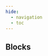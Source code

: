 ```yaml
---
hide:
  - navigation
  - toc
---
```

<script src="https://cdnjs.cloudflare.com/ajax/libs/dompurify/3.0.8/purify.min.js"></script>
<link rel="stylesheet" href="/styles/workflows.css">
<script src="/javascript/workflows.js"></script>
<section class="mdx-container portfolio-section">
  <div class="md-grid md-typeset">
    <div class="text-center">
      <h1>Blocks</h1>
    </div>
    <div class="custom-grid">
<!--- AUTOGENERATED_BLOCKS_LIST -->
<p class="card block-card" data-url="timeinzone" data-name="Time in zone" data-desc="Track duration of time spent by objects in zone" data-labels="ANALYTICS, APACHE-2.0" data-author="dummy"></p>
<p class="card block-card" data-url="bounding_rectangle" data-name="Bounding Rectangle" data-desc="Find minimal bounding rectangle surrounding detection contour" data-labels="TRANSFORMATION, APACHE-2.0" data-author="dummy"></p>
<p class="card block-card" data-url="segment_anything2_model" data-name="Segment Anything 2 Model" data-desc="Convert bounding boxes to polygons, or run SAM2 on an entire image to generate a mask." data-labels="MODEL, APACHE-2.0" data-author="dummy"></p>
<p class="card block-card" data-url="detections_consensus" data-name="Detections Consensus" data-desc="Combine predictions from multiple detections models to make a decision about object presence." data-labels="FUSION, APACHE-2.0" data-author="dummy"></p>
<p class="card block-card" data-url="clip_comparison" data-name="Clip Comparison" data-desc="Compare CLIP image and text embeddings." data-labels="MODEL, APACHE-2.0" data-author="dummy"></p>
<p class="card block-card" data-url="lmm" data-name="LMM" data-desc="Run a large multimodal model such as ChatGPT-4v or CogVLM." data-labels="MODEL, APACHE-2.0" data-author="dummy"></p>
<p class="card block-card" data-url="lmm_for_classification" data-name="LMM For Classification" data-desc="Run a large multimodal model such as ChatGPT-4v or CogVLM for classification." data-labels="MODEL, APACHE-2.0" data-author="dummy"></p>
<p class="card block-card" data-url="open_ai" data-name="OpenAI" data-desc="Run OpenAI's GPT-4 with Vision" data-labels="MODEL, APACHE-2.0" data-author="dummy"></p>
<p class="card block-card" data-url="cog_vlm" data-name="CogVLM" data-desc="Run a self-hosted vision language model" data-labels="MODEL, APACHE-2.0" data-author="dummy"></p>
<p class="card block-card" data-url="ocr_model" data-name="OCR Model" data-desc="Extract text from an image using optical character recognition." data-labels="MODEL, APACHE-2.0" data-author="dummy"></p>
<p class="card block-card" data-url="yolo_world_model" data-name="YOLO-World Model" data-desc="Run a zero-shot object detection model." data-labels="MODEL, APACHE-2.0" data-author="dummy"></p>
<p class="card block-card" data-url="instance_segmentation_model" data-name="Instance Segmentation Model" data-desc="Predict the shape, size, and location of objects." data-labels="MODEL, APACHE-2.0" data-author="dummy"></p>
<p class="card block-card" data-url="keypoint_detection_model" data-name="Keypoint Detection Model" data-desc="Predict skeletons on objects." data-labels="MODEL, APACHE-2.0" data-author="dummy"></p>
<p class="card block-card" data-url="single_label_classification_model" data-name="Single-Label Classification Model" data-desc="Apply a single tag to an image." data-labels="MODEL, APACHE-2.0" data-author="dummy"></p>
<p class="card block-card" data-url="multi_label_classification_model" data-name="Multi-Label Classification Model" data-desc="Apply multiple tags to an image." data-labels="MODEL, APACHE-2.0" data-author="dummy"></p>
<p class="card block-card" data-url="object_detection_model" data-name="Object Detection Model" data-desc="Predict the location of objects with bounding boxes." data-labels="MODEL, APACHE-2.0" data-author="dummy"></p>
<p class="card block-card" data-url="barcode_detection" data-name="Barcode Detection" data-desc="Detect and read barcodes in an image." data-labels="MODEL, APACHE-2.0" data-author="dummy"></p>
<p class="card block-card" data-url="qr_code_detection" data-name="QR Code Detection" data-desc="Detect and read QR codes in an image." data-labels="MODEL, APACHE-2.0" data-author="dummy"></p>
<p class="card block-card" data-url="absolute_static_crop" data-name="Absolute Static Crop" data-desc="Crop an image using fixed pixel coordinates." data-labels="TRANSFORMATION, APACHE-2.0" data-author="dummy"></p>
<p class="card block-card" data-url="dynamic_crop" data-name="Dynamic Crop" data-desc="Crop an image using bounding boxes from a detection model." data-labels="TRANSFORMATION, APACHE-2.0" data-author="dummy"></p>
<p class="card block-card" data-url="detections_filter" data-name="Detections Filter" data-desc="Conditionally filter out model predictions." data-labels="TRANSFORMATION, APACHE-2.0" data-author="dummy"></p>
<p class="card block-card" data-url="detection_offset" data-name="Detection Offset" data-desc="Apply a padding around the width and height of detections." data-labels="TRANSFORMATION, APACHE-2.0" data-author="dummy"></p>
<p class="card block-card" data-url="byte_tracker" data-name="Byte Tracker" data-desc="Track and update object positions across video frames using ByteTrack." data-labels="TRANSFORMATION, APACHE-2.0" data-author="dummy"></p>
<p class="card block-card" data-url="relative_static_crop" data-name="Relative Static Crop" data-desc="Crop an image proportional (%) to its dimensions." data-labels="TRANSFORMATION, APACHE-2.0" data-author="dummy"></p>
<p class="card block-card" data-url="detections_transformation" data-name="Detections Transformation" data-desc="Apply transformations on detected bounding boxes." data-labels="TRANSFORMATION, APACHE-2.0" data-author="dummy"></p>
<p class="card block-card" data-url="roboflow_dataset_upload" data-name="Roboflow Dataset Upload" data-desc="Save images and predictions in your Roboflow Dataset" data-labels="SINK, APACHE-2.0" data-author="dummy"></p>
<p class="card block-card" data-url="continue_if" data-name="Continue If" data-desc="Conditionally stop execution of a branch." data-labels="FLOW_CONTROL, APACHE-2.0" data-author="dummy"></p>
<p class="card block-card" data-url="rate_limiter" data-name="Rate Limiter" data-desc="Limits the rate at which a branch of the Workflow will fire." data-labels="FLOW_CONTROL, APACHE-2.0" data-author="dummy"></p>
<p class="card block-card" data-url="perspective_correction" data-name="Perspective Correction" data-desc="Correct coordinates of detections from plane defined by given polygon to straight rectangular plane of given width and height" data-labels="TRANSFORMATION, APACHE-2.0" data-author="dummy"></p>
<p class="card block-card" data-url="dynamic_zone" data-name="Dynamic Zone" data-desc="Simplify polygons so they are geometrically convex and simplify them to contain only requested amount of vertices" data-labels="TRANSFORMATION, APACHE-2.0" data-author="dummy"></p>
<p class="card block-card" data-url="size_measurement" data-name="Size Measurement" data-desc="Measure the dimensions of objects in relation to a reference object." data-labels="TRANSFORMATION, APACHE-2.0" data-author="dummy"></p>
<p class="card block-card" data-url="detections_classes_replacement" data-name="Detections Classes Replacement" data-desc="Replaces classes of detections with classes predicted by a chained classification model" data-labels="FUSION, APACHE-2.0" data-author="dummy"></p>
<p class="card block-card" data-url="expression" data-name="Expression" data-desc="Creates specific output based on defined input variables and configured rules." data-labels="FORMATTER, APACHE-2.0" data-author="dummy"></p>
<p class="card block-card" data-url="property_definition" data-name="Property Definition" data-desc="Define a variable from model predictions, such as the class names, confidences, or number of detections." data-labels="FORMATTER, APACHE-2.0" data-author="dummy"></p>
<p class="card block-card" data-url="dimension_collapse" data-name="Dimension Collapse" data-desc="Collapses dimensionality level by aggregation of nested data into list" data-labels="FUSION, APACHE-2.0" data-author="dummy"></p>
<p class="card block-card" data-url="first_non_empty_or_default" data-name="First Non Empty Or Default" data-desc="Takes first non-empty data element or default" data-labels="FORMATTER, APACHE-2.0" data-author="dummy"></p>
<p class="card block-card" data-url="background_color_visualization" data-name="Background Color Visualization" data-desc="Paints a mask over all areas outside of detected regions in an image." data-labels="VISUALIZATION, APACHE-2.0" data-author="dummy"></p>
<p class="card block-card" data-url="blur_visualization" data-name="Blur Visualization" data-desc="Blurs detected objects in an image." data-labels="VISUALIZATION, APACHE-2.0" data-author="dummy"></p>
<p class="card block-card" data-url="bounding_box_visualization" data-name="Bounding Box Visualization" data-desc="Draws a box around detected objects in an image." data-labels="VISUALIZATION, APACHE-2.0" data-author="dummy"></p>
<p class="card block-card" data-url="circle_visualization" data-name="Circle Visualization" data-desc="Draws a circle around detected objects in an image." data-labels="VISUALIZATION, APACHE-2.0" data-author="dummy"></p>
<p class="card block-card" data-url="color_visualization" data-name="Color Visualization" data-desc="Paints a solid color on detected objects in an image." data-labels="VISUALIZATION, APACHE-2.0" data-author="dummy"></p>
<p class="card block-card" data-url="corner_visualization" data-name="Corner Visualization" data-desc="Draws the corners of detected objects in an image." data-labels="VISUALIZATION, APACHE-2.0" data-author="dummy"></p>
<p class="card block-card" data-url="crop_visualization" data-name="Crop Visualization" data-desc="Draws scaled up crops of detections on the scene." data-labels="VISUALIZATION, APACHE-2.0" data-author="dummy"></p>
<p class="card block-card" data-url="dot_visualization" data-name="Dot Visualization" data-desc="Draws dots on an image at specific coordinates based on provided detections." data-labels="VISUALIZATION, APACHE-2.0" data-author="dummy"></p>
<p class="card block-card" data-url="ellipse_visualization" data-name="Ellipse Visualization" data-desc="Draws ellipses that highlight detected objects in an image." data-labels="VISUALIZATION, APACHE-2.0" data-author="dummy"></p>
<p class="card block-card" data-url="halo_visualization" data-name="Halo Visualization" data-desc="Paints a halo around detected objects in an image." data-labels="VISUALIZATION, APACHE-2.0" data-author="dummy"></p>
<p class="card block-card" data-url="label_visualization" data-name="Label Visualization" data-desc="Draws labels on an image at specific coordinates based on provided detections." data-labels="VISUALIZATION, APACHE-2.0" data-author="dummy"></p>
<p class="card block-card" data-url="mask_visualization" data-name="Mask Visualization" data-desc="Paints a mask over detected objects in an image." data-labels="VISUALIZATION, APACHE-2.0" data-author="dummy"></p>
<p class="card block-card" data-url="pixelate_visualization" data-name="Pixelate Visualization" data-desc="Pixelates detected objects in an image." data-labels="VISUALIZATION, APACHE-2.0" data-author="dummy"></p>
<p class="card block-card" data-url="polygon_visualization" data-name="Polygon Visualization" data-desc="Draws a polygon around detected objects in an image." data-labels="VISUALIZATION, APACHE-2.0" data-author="dummy"></p>
<p class="card block-card" data-url="line_counter_visualization" data-name="Line Counter Visualization" data-desc="Paints a mask over line zone in an image." data-labels="VISUALIZATION, APACHE-2.0" data-author="dummy"></p>
<p class="card block-card" data-url="model_comparison_visualization" data-name="Model Comparison Visualization" data-desc="Visualizes the difference between two models' detections." data-labels="VISUALIZATION, APACHE-2.0" data-author="dummy"></p>
<p class="card block-card" data-url="triangle_visualization" data-name="Triangle Visualization" data-desc="Draws triangle markers on an image at specific coordinates based on provided detections." data-labels="VISUALIZATION, APACHE-2.0" data-author="dummy"></p>
<p class="card block-card" data-url="roboflow_custom_metadata" data-name="Roboflow Custom Metadata" data-desc="Add custom metadata to Roboflow Model Monitoring dashboard" data-labels="SINK, APACHE-2.0" data-author="dummy"></p>
<p class="card block-card" data-url="detections_stitch" data-name="Detections Stitch" data-desc="Merges detections made against multiple pieces of input image into single detection." data-labels="FUSION, APACHE-2.0" data-author="dummy"></p>
<p class="card block-card" data-url="image_slicer" data-name="Image Slicer" data-desc="Splits input image into series of smaller images to perform accurate prediction." data-labels="TRANSFORMATION, APACHE-2.0" data-author="dummy"></p>
<p class="card block-card" data-url="dominant_color" data-name="Dominant Color" data-desc="Get the dominant color of an image in RGB format." data-labels="CLASSICAL_COMPUTER_VISION, APACHE-2.0" data-author="dummy"></p>
<p class="card block-card" data-url="pixel_color_count" data-name="Pixel Color Count" data-desc="Count the number of pixels that match a specific color within a given tolerance." data-labels="CLASSICAL_COMPUTER_VISION, APACHE-2.0" data-author="dummy"></p>
<p class="card block-card" data-url="sift_comparison" data-name="SIFT Comparison" data-desc="Compare SIFT descriptors from multiple images." data-labels="CLASSICAL_COMPUTER_VISION, APACHE-2.0" data-author="dummy"></p>
<p class="card block-card" data-url="sift" data-name="SIFT" data-desc="Apply SIFT to an image." data-labels="CLASSICAL_COMPUTER_VISION, APACHE-2.0" data-author="dummy"></p>
<p class="card block-card" data-url="template_matching" data-name="Template Matching" data-desc="Looks for instances of template in specific image" data-labels="CLASSICAL_COMPUTER_VISION, APACHE-2.0" data-author="dummy"></p>
<p class="card block-card" data-url="image_blur" data-name="Image Blur" data-desc="Apply a blur to an image." data-labels="CLASSICAL_COMPUTER_VISION, APACHE-2.0" data-author="dummy"></p>
<p class="card block-card" data-url="image_convert_grayscale" data-name="Image Convert Grayscale" data-desc="Convert an RGB image to grayscale." data-labels="CLASSICAL_COMPUTER_VISION, APACHE-2.0" data-author="dummy"></p>
<p class="card block-card" data-url="image_threshold" data-name="Image Threshold" data-desc="Apply a threshold to an image." data-labels="CLASSICAL_COMPUTER_VISION, APACHE-2.0" data-author="dummy"></p>
<p class="card block-card" data-url="image_contours" data-name="Image Contours" data-desc="Find and count the contours on an image." data-labels="CLASSICAL_COMPUTER_VISION, APACHE-2.0" data-author="dummy"></p>
<p class="card block-card" data-url="camera_focus" data-name="Camera Focus" data-desc="Helps focus a camera by providing a focus measure." data-labels="CLASSICAL_COMPUTER_VISION, APACHE-2.0" data-author="dummy"></p>
<p class="card block-card" data-url="stitch_images" data-name="Stitch Images" data-desc="Stitch two images by common parts." data-labels="TRANSFORMATION, APACHE-2.0" data-author="dummy"></p>
<p class="card block-card" data-url="json_parser" data-name="JSON Parser" data-desc="Parses raw string into JSON." data-labels="FORMATTER, APACHE-2.0" data-author="dummy"></p>
<p class="card block-card" data-url="vl_mas_classifier" data-name="VLM as Classifier" data-desc="Parses raw string into classification prediction." data-labels="FORMATTER, APACHE-2.0" data-author="dummy"></p>
<p class="card block-card" data-url="google_gemini" data-name="Google Gemini" data-desc="Run Google's Gemini model with vision capabilities" data-labels="MODEL, APACHE-2.0" data-author="dummy"></p>
<p class="card block-card" data-url="google_vision_ocr" data-name="Google Vision OCR" data-desc="Detect text in images using Google Vision API" data-labels="MODEL, APACHE-2.0" data-author="dummy"></p>
<p class="card block-card" data-url="vl_mas_detector" data-name="VLM as Detector" data-desc="Parses raw string into object-detection prediction." data-labels="FORMATTER, APACHE-2.0" data-author="dummy"></p>
<p class="card block-card" data-url="anthropic_claude" data-name="Anthropic Claude" data-desc="Run Anthropic Claude model with vision capabilities" data-labels="MODEL, APACHE-2.0" data-author="dummy"></p>
<p class="card block-card" data-url="line_counter" data-name="Line Counter" data-desc="Count detections passing line" data-labels="ANALYTICS, APACHE-2.0" data-author="dummy"></p>
<p class="card block-card" data-url="polygon_zone_visualization" data-name="Polygon Zone Visualization" data-desc="Paints a mask over polygon zone in an image." data-labels="VISUALIZATION, APACHE-2.0" data-author="dummy"></p>
<p class="card block-card" data-url="florence2_model" data-name="Florence-2 Model" data-desc="Run Florence-2 on an image" data-labels="MODEL, APACHE-2.0" data-author="dummy"></p>
<p class="card block-card" data-url="distance_measurement" data-name="Distance Measurement" data-desc="Measure the distance between two bounding boxes on a 2D plane using a perpendicular camera and either a reference object or a pixel-to-centimeter ratio for scaling." data-labels="CLASSICAL_COMPUTER_VISION, APACHE-2.0" data-author="dummy"></p>
<p class="card block-card" data-url="stability_ai_inpainting" data-name="Stability AI Inpainting" data-desc="Uses segmentation masks to inpaint objects into image" data-labels="MODEL, APACHE-2.0" data-author="dummy"></p>
<p class="card block-card" data-url="image_preprocessing" data-name="Image Preprocessing" data-desc="Resize, flip, or rotate an image." data-labels="CLASSICAL_COMPUTER_VISION, APACHE-2.0" data-author="dummy"></p>
<p class="card block-card" data-url="pathdeviation" data-name="Path deviation" data-desc="Calculate Fréchet distance of object from reference path" data-labels="ANALYTICS, APACHE-2.0" data-author="dummy"></p>
<p class="card block-card" data-url="data_aggregator" data-name="Data Aggregator" data-desc="Aggregates workflow data to produce time-based statistics" data-labels="ANALYTICS, APACHE-2.0" data-author="dummy"></p>
<p class="card block-card" data-url="csv_formatter" data-name="CSV Formatter" data-desc="Creates CSV files with specified columns." data-labels="FORMATTER, APACHE-2.0" data-author="dummy"></p>
<p class="card block-card" data-url="email_notification" data-name="Email Notification" data-desc="Send notification via E-Mail" data-labels="SINK, APACHE-2.0" data-author="dummy"></p>
<p class="card block-card" data-url="local_file_sink" data-name="Local File Sink" data-desc="Saves data into local file" data-labels="SINK, APACHE-2.0" data-author="dummy"></p>
<p class="card block-card" data-url="on_object_appeared" data-name="On Object Appeared" data-desc="" data-labels="VIDEO_TRIGGER, APACHE-2.0" data-author="dummy"></p>
<p class="card block-card" data-url="on_object_location_updated" data-name="On Object Location Updated" data-desc="" data-labels="VIDEO_TRIGGER, APACHE-2.0" data-author="dummy"></p>
<p class="card block-card" data-url="on_object_lost" data-name="On Object Lost" data-desc="" data-labels="VIDEO_TRIGGER, APACHE-2.0" data-author="dummy"></p>
<p class="card block-card" data-url="trace_visualization" data-name="Trace Visualization" data-desc="Draws traces based on detections tracking results." data-labels="VISUALIZATION, APACHE-2.0" data-author="dummy"></p>
<p class="card block-card" data-url="reference_path_visualization" data-name="Reference Path Visualization" data-desc="Draws a reference path in the image" data-labels="VISUALIZATION, APACHE-2.0" data-author="dummy"></p>
<!--- AUTOGENERATED_BLOCKS_LIST -->
    </div>
  </div>
</section>
